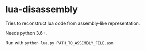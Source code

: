 # lua-disassembly
Tries to reconstruct lua code from assembly-like representation.

Needs python 3.6+.

Run with
`python lua.py PATH_TO_ASSEMBLY_FILE.asm`
